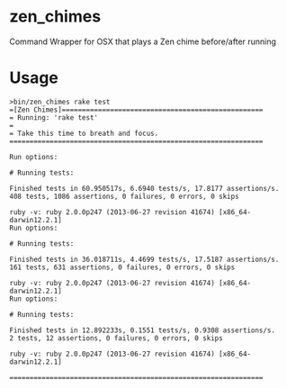 zen_chimes
==========

Command Wrapper for OSX that plays a Zen chime before/after running

# Usage

    >bin/zen_chimes rake test
    =[Zen Chimes]==================================================
    = Running: 'rake test'
    =
    = Take this time to breath and focus.
    ===============================================================
    
    Run options:
    
    # Running tests:
    
    Finished tests in 60.950517s, 6.6940 tests/s, 17.8177 assertions/s.
    408 tests, 1086 assertions, 0 failures, 0 errors, 0 skips
    
    ruby -v: ruby 2.0.0p247 (2013-06-27 revision 41674) [x86_64-darwin12.2.1]
    Run options:
    
    # Running tests:
    
    Finished tests in 36.018711s, 4.4699 tests/s, 17.5187 assertions/s.
    161 tests, 631 assertions, 0 failures, 0 errors, 0 skips
    
    ruby -v: ruby 2.0.0p247 (2013-06-27 revision 41674) [x86_64-darwin12.2.1]
    Run options:
    
    # Running tests:
    
    Finished tests in 12.892233s, 0.1551 tests/s, 0.9308 assertions/s.
    2 tests, 12 assertions, 0 failures, 0 errors, 0 skips
    
    ruby -v: ruby 2.0.0p247 (2013-06-27 revision 41674) [x86_64-darwin12.2.1]
    
    ===============================================================
